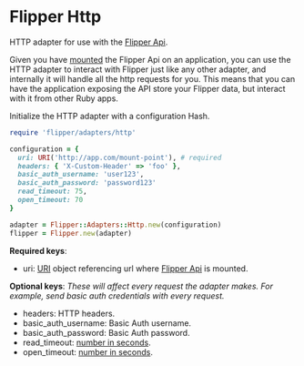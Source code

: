 # Flipper Http

HTTP adapter for use with the [Flipper Api](https://github.com/jnunemaker/flipper/blob/master/docs/api/README.md).

Given you have [mounted](https://github.com/jnunemaker/flipper/blob/master/docs/api/README.md#user-content-usage) the Flipper Api on an application, you can use the HTTP adapter to interact with Flipper just like any other adapter, and internally it will handle all the http requests for you.  This means that you can have the application exposing the API store your Flipper data, but interact with it from other Ruby apps.

Initialize the HTTP adapter with a configuration Hash.
```ruby
require 'flipper/adapters/http'

configuration = {
  uri: URI('http://app.com/mount-point'), # required
  headers: { 'X-Custom-Header' => 'foo' },
  basic_auth_username: 'user123',
  basic_auth_password: 'password123'
  read_timeout: 75,
  open_timeout: 70
}

adapter = Flipper::Adapters::Http.new(configuration)
flipper = Flipper.new(adapter)
```

**Required keys**:
* uri: [URI](https://docs.ruby-lang.org/en/2.3.0/URI.html) object referencing url where [Flipper Api](https://github.com/jnunemaker/flipper/blob/master/docs/api/README.md) is mounted.

**Optional keys**:
*These will affect every request the adapter makes.  For example, send basic auth credentials with every request.*

* headers: HTTP headers.
* basic_auth_username:  Basic Auth username.
* basic_auth_password: Basic Auth password.
* read_timeout: [number in seconds](https://docs.ruby-lang.org/en/2.3.0/Net/HTTP.html#attribute-i-read_timeout).
* open_timeout: [number in seconds](https://docs.ruby-lang.org/en/2.3.0/Net/HTTP.html#attribute-i-open_timeout).
